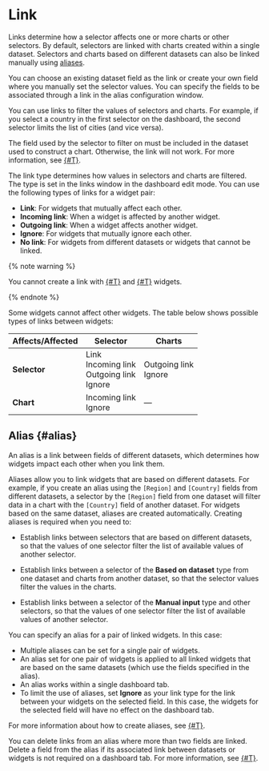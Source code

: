 # Link

Links determine how a selector affects one or more charts or other selectors. By default, selectors are linked with charts created within a single dataset. Selectors and charts based on different datasets can also be linked manually using [aliases](#alias).

You can choose an existing dataset field as the link or create your own field where you manually set the selector values. You can specify the fields to be associated through a link in the alias configuration window.

You can use links to filter the values of selectors and charts. For example, if you select a country in the first selector on the dashboard, the second selector limits the list of cities (and vice versa).

The field used by the selector to filter on must be included in the dataset used to construct a chart. Otherwise, the link will not work. For more information, see [{#T}](../concepts/data-join.md).

The link type determines how values in selectors and charts are filtered. The type is set in the links window in the dashboard edit mode.
You can use the following types of links for a widget pair:

* **Link**: For widgets that mutually affect each other.
* **Incoming link**: When a widget is affected by another widget.
* **Outgoing link**: When a widget affects another widget.
* **Ignore**: For widgets that mutually ignore each other.
* **No link**: For widgets from different datasets or widgets that cannot be linked.

{% note warning %}

You cannot create a link with [{#T}](./widget.md#text) and [{#T}](./widget.md#title) widgets.

{% endnote %}

Some widgets cannot affect other widgets. The table below shows possible types of links between widgets:

| Affects/Affected | Selector | Charts |
----- | ----- | -----
| **Selector** | Link<br/>Incoming link<br/>Outgoing link<br/>Ignore | Outgoing link<br/>Ignore |
| **Chart** | Incoming link<br/>Ignore | — |

## Alias {#alias}

An alias is a link between fields of different datasets, which determines how widgets impact each other when you link them.

Aliases allow you to link widgets that are based on different datasets. For example, if you create an alias using the `[Region]` and `[Country]` fields from different datasets, a selector by the `[Region]` field from one dataset will filter data in a chart with the `[Country]` field of another dataset. For widgets based on the same dataset, aliases are created automatically. Creating aliases is required when you need to:

* Establish links between selectors that are based on different datasets, so that the values of one selector filter the list of available values of another selector.

* Establish links between a selector of the **Based on dataset** type from one dataset and charts from another dataset, so that the selector values filter the values in the charts.

* Establish links between a selector of the **Manual input** type and other selectors, so that the values of one selector filter the list of available values of another selector.

You can specify an alias for a pair of linked widgets. In this case:

* Multiple aliases can be set for a single pair of widgets.
* An alias set for one pair of widgets is applied to all linked widgets that are based on the same datasets (which use the fields specified in the alias).
* An alias works within a single dashboard tab.
* To limit the use of aliases, set **Ignore** as your link type for the link between your widgets on the selected field. In this case, the widgets for the selected field will have no effect on the dashboard tab.

For more information about how to create aliases, see [{#T}](../operations/dashboard/create-alias.md).

You can delete links from an alias where more than two fields are linked. Delete a field from the alias if its associated link between datasets or widgets is not required on a dashboard tab. For more information, see [{#T}](../operations/dashboard/edit-alias.md).
